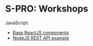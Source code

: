 # S-PRO: Workshops

JavaScript:

- [Base ReactJS components](./react-1)
- [NodeJS REST API example](./node-rest-api-1)